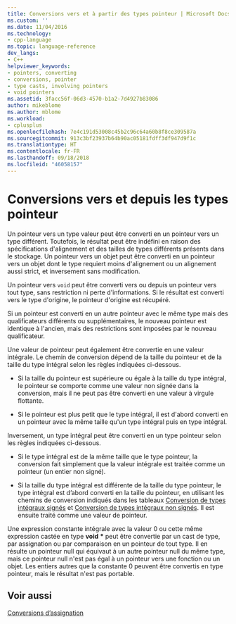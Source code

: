```yaml
---
title: Conversions vers et à partir des types pointeur | Microsoft Docs
ms.custom: ''
ms.date: 11/04/2016
ms.technology:
- cpp-language
ms.topic: language-reference
dev_langs:
- C++
helpviewer_keywords:
- pointers, converting
- conversions, pointer
- type casts, involving pointers
- void pointers
ms.assetid: 3facc56f-06d3-4570-b1a2-7d4927b83086
author: mikeblome
ms.author: mblome
ms.workload:
- cplusplus
ms.openlocfilehash: 7e4c191d53008c45b2c96c64a60b8f8ce309587a
ms.sourcegitcommit: 913c3bf23937b64b90ac05181fdff3df947d9f1c
ms.translationtype: HT
ms.contentlocale: fr-FR
ms.lasthandoff: 09/18/2018
ms.locfileid: "46058157"
---
```

# <a name="conversions-to-and-from-pointer-types"></a>Conversions vers et depuis les types pointeur

Un pointeur vers un type valeur peut être converti en un pointeur vers un type différent. Toutefois, le résultat peut être indéfini en raison des spécifications d'alignement et des tailles de types différents présents dans le stockage. Un pointeur vers un objet peut être converti en un pointeur vers un objet dont le type requiert moins d'alignement ou un alignement aussi strict, et inversement sans modification.

Un pointeur vers `void` peut être converti vers ou depuis un pointeur vers tout type, sans restriction ni perte d'informations. Si le résultat est converti vers le type d'origine, le pointeur d'origine est récupéré.

Si un pointeur est converti en un autre pointeur avec le même type mais des qualificateurs différents ou supplémentaires, le nouveau pointeur est identique à l'ancien, mais des restrictions sont imposées par le nouveau qualificateur.

Une valeur de pointeur peut également être convertie en une valeur intégrale. Le chemin de conversion dépend de la taille du pointeur et de la taille du type intégral selon les règles indiquées ci-dessous.

- Si la taille du pointeur est supérieure ou égale à la taille du type intégral, le pointeur se comporte comme une valeur non signée dans la conversion, mais il ne peut pas être converti en une valeur à virgule flottante.

- Si le pointeur est plus petit que le type intégral, il est d'abord converti en un pointeur avec la même taille qu'un type intégral puis en type intégral.

Inversement, un type intégral peut être converti en un type pointeur selon les règles indiquées ci-dessous.

- Si le type intégral est de la même taille que le type pointeur, la conversion fait simplement que la valeur intégrale est traitée comme un pointeur (un entier non signé).

- Si la taille du type intégral est différente de la taille du type pointeur, le type intégral est d’abord converti en la taille du pointeur, en utilisant les chemins de conversion indiqués dans les tableaux [Conversion de types intégraux signés](../c-language/conversions-from-signed-integral-types.md) et [Conversion de types intégraux non signés](../c-language/conversions-from-unsigned-integral-types.md). Il est ensuite traité comme une valeur de pointeur.

Une expression constante intégrale avec la valeur 0 ou cette même expression castée en type **void** <strong>\*</strong> peut être convertie par un cast de type, par assignation ou par comparaison en un pointeur de tout type. Il en résulte un pointeur null qui équivaut à un autre pointeur null du même type, mais ce pointeur null n'est pas égal à un pointeur vers une fonction ou un objet. Les entiers autres que la constante 0 peuvent être convertis en type pointeur, mais le résultat n'est pas portable.

## <a name="see-also"></a>Voir aussi

[Conversions d’assignation](../c-language/assignment-conversions.md)
